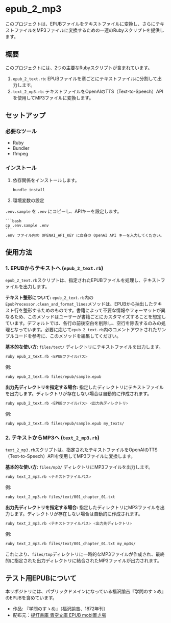 # epub_2_mp3

このプロジェクトは、EPUBファイルをテキストファイルに変換し、さらにテキストファイルをMP3ファイルに変換するための一連のRubyスクリプトを提供します。

## 概要

このプロジェクトには、2つの主要なRubyスクリプトが含まれています。

1.  `epub_2_text.rb`: EPUBファイルを章ごとにテキストファイルに分割して出力します。
2.  `text_2_mp3.rb`: テキストファイルをOpenAIのTTS（Text-to-Speech）APIを使用してMP3ファイルに変換します。

## セットアップ

### 必要なツール

*   Ruby
*   Bundler
*   ffmpeg

### インストール

1.  依存関係をインストールします。

    ```bash
    bundle install
    ```

2. 環境変数の設定

`.env.sample` を `.env` にコピーし、APIキーを設定します。

    ```bash
    cp .env.sample .env
    ```
    .env ファイル内の OPENAI_API_KEY に自身の OpenAI API キーを入力してください。

## 使用方法

### 1. EPUBからテキストへ (`epub_2_text.rb`)

`epub_2_text.rb`スクリプトは、指定されたEPUBファイルを処理し、テキストファイルを出力します。

**テキスト整形について:**
`epub_2_text.rb`内の`EpubProcessor.clean_and_format_lines`メソッドは、EPUBから抽出したテキスト行を整形するためのものです。書籍によって不要な情報やフォーマットが異なるため、このメソッドはユーザーが書籍ごとにカスタマイズすることを想定しています。デフォルトでは、各行の前後空白を削除し、空行を除去するのみの処理となっています。必要に応じて`epub_2_text.rb`内のコメントアウトされたサンプルコードを参考に、このメソッドを編集してください。

**基本的な使い方:**
`files/text/` ディレクトリにテキストファイルを出力します。

```bash
ruby epub_2_text.rb <EPUBファイルパス>
```

例:
```bash
ruby epub_2_text.rb files/epub/sample.epub
```

**出力先ディレクトリを指定する場合:**
指定したディレクトリにテキストファイルを出力します。ディレクトリが存在しない場合は自動的に作成されます。

```bash
ruby epub_2_text.rb <EPUBファイルパス> <出力先ディレクトリ>
```

例:
```bash
ruby epub_2_text.rb files/epub/sample.epub my_texts/
```

### 2. テキストからMP3へ (`text_2_mp3.rb`)

`text_2_mp3.rb`スクリプトは、指定されたテキストファイルをOpenAIのTTS（Text-to-Speech）APIを使用してMP3ファイルに変換します。

**基本的な使い方:**
`files/mp3/` ディレクトリにMP3ファイルを出力します。

```bash
ruby text_2_mp3.rb <テキストファイルパス>
```

例:
```bash
ruby text_2_mp3.rb files/text/001_chapter_01.txt
```

**出力先ディレクトリを指定する場合:**
指定したディレクトリにMP3ファイルを出力します。ディレクトリが存在しない場合は自動的に作成されます。

```bash
ruby text_2_mp3.rb <テキストファイルパス> <出力先ディレクトリ>
```

例:
```bash
ruby text_2_mp3.rb files/text/001_chapter_01.txt my_mp3s/
```

これにより、`files/tmp`ディレクトリに一時的なMP3ファイルが作成され、最終的に指定された出力ディレクトリに結合されたMP3ファイルが出力されます。

## テスト用EPUBについて
本リポジトリには、パブリックドメインになっている福沢諭吉『学問のすゝめ』のEPUBを含めています。
- 作品: 『学問のすゝめ』（福沢諭吉、1872年刊）
- 配布元：[提灯書庫 青空文庫 EPUB mobi置き場](https://kyukyunyorituryo.github.io/bookshelf/)
